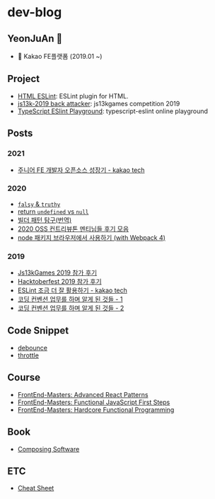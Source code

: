 # dev-blog

## YeonJuAn 👋
- 💼 Kakao FE플랫폼 (2019.01 ~)

## Project

- [HTML ESLint](https://github.com/yeonjuan/html-eslint): ESLint plugin for HTML. 
- [js13k-2019 back attacker](https://github.com/yeonjuan/js13k-2019-back): js13kgames competition 2019
- [TypeScript ESlint Playground](https://github.com/yeonjuan/typescript-eslint-demo): typescript-eslint online playground

## Posts

### 2021
* [주니어 FE 개발자 오픈소스 성장기 - kakao tech](https://tech.kakao.com/2021/06/16/frontend-growth-10/)

### 2020

* [`falsy` & `truthy`](./JavaScript/falsy-truthy.md)
* [return `undefined` vs `null`](./JavaScript/return-null-vs-undefined.md)
* [빌더 패턴 탐구(번역)](./DesignPattern/builder-pattern-exploration.md)
* [2020 OSS 컨트리뷰톤 멘티님들 후기 모음](./Review/2020-oss-contributhon.md)
* [node 패키지 브라우저에서 사용하기 (with Webpack 4)](./JavaScript/node-module-on-browser.md)

### 2019
* [Js13kGames 2019 참가 후기](./Review/js-13k-2019.md)
* [Hacktoberfest 2019 참가 후기](./Review/hacktoberfest-2019.md)
* [ESLint 조금 더 잘 활용하기 - kakao tech](https://tech.kakao.com/2019/12/05/make-better-use-of-eslint/)
* [코딩 컨벤션 업무를 하며 알게 된 것들 - 1](./JavaScript/coding-convention-1.md)
* [코딩 컨벤션 업무를 하며 알게 된 것들 - 2](./JavaScript/coding-convention-2.md)

## Code Snippet

- [debounce](./CodeSnippet/debounce.md)
- [throttle](./CodeSnippet/throttle.md)

## Course

* [FrontEnd-Masters: Advanced React Patterns](./Course/FrontEndMasters/advanced-react-patterns.md)
* [FrontEnd-Masters: Functional JavaScript First Steps](./Course/FrontEndMasters/functional-javascript-first-steps.md)
* [FrontEnd-Masters: Hardcore Functional Programming](./Course/FrontEndMasters/hardcore-functional-programming-in-javascript.md)

## Book

* [Composing Software](./Book/composing-software.md)

## ETC

- [Cheat Sheet](https://github.com/yeonjuan/cheatsheet/blob/main/README.md)
